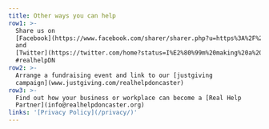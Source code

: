 ```yaml
---
title: Other ways you can help
row1: >-
  Share us on
  [Facebook](https://www.facebook.com/sharer/sharer.php?u=https%3A%2F%2Frealchangewiganandleigh.co.uk)
  and
  [Twitter](https://twitter.com/home?status=I%E2%80%99m%20making%20a%20Real%20Change%20in%20Wigan%20%26%20Leigh%20%23RealChangeWL%20%40RealChangeGM)   
  #realhelpDN
row2: >-
  Arrange a fundraising event and link to our [justgiving
  campaign](www.justgiving.com/realhelpdoncaster)
row3: >-
  Find out how your business or workplace can become a [Real Help
  Partner](info@realhelpdoncaster.org)
links: '[Privacy Policy](/privacy/)'
---
```


